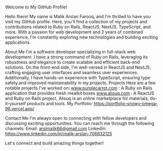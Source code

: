 Welcome to My GitHub Profile!

Hello there! My name is Malik Arslan Farooq, and I'm thrilled to have you visit my GitHub profile. Here, you'll find a collection of my projects and contributions related to Ruby on Rails, ReactJS, NextJS, TypeScript, and more. With a passion for web development and 2 years of combined experience, I'm constantly exploring new technologies and building exciting applications.

About Me
I'm a software developer specializing in full-stack web development. I have a strong command of Ruby on Rails, leveraging its robustness and elegance to create scalable and efficient back-end solutions. On the front-end side, I'm well-versed in ReactJS and NextJS, crafting engaging user interfaces and seamless user experiences. Additionally, I have hands-on experience with TypeScript, ensuring type safety and improved maintainability in my projects.
Projects
Here are a few notable projects I've worked on:
www.purplecarrot.com : A Ruby on Rails application that provides fresh mealkit boxes
www.alisuq.com :  A ReactJS and Ruby on Rails project, Alisuq is an online marketplace for materials, do-it-yourself products and tools.
My Portfolio: https://portfolio-snowy-omega-96.vercel.app/

Contact Me
I'm always open to connecting with fellow developers and discussing exciting opportunities. You can reach me through the following channels:
Email: arsimalik66@gmail.com
LinkedIn: https://www.linkedin.com/in/malik-arslan-706832125

Let's connect and build amazing things together!
